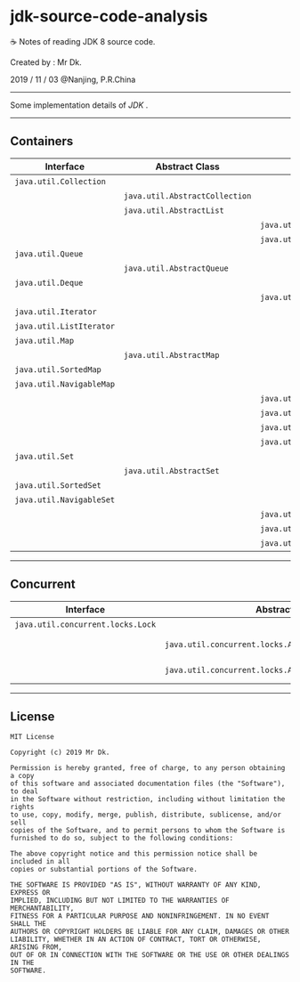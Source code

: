 # jdk-source-code-analysis

☕ Notes of reading JDK 8 source code.

Created by : Mr Dk.

2019 / 11 / 03 @Nanjing, P.R.China

---

Some implementation details of _JDK_ .

---

## Containers

| Interface                | Abstract Class                 | Class                       | Link                                                       |
| ------------------------ | ------------------------------ | --------------------------- | ---------------------------------------------------------- |
| `java.util.Collection`   |                                |                             | [link](Interface%20%2d%20java.util.Collection.md)              |
|                          | `java.util.AbstractCollection` |                             | [link](Abstract%20Class%20%2d%20java.util.AbstractCollection.md) |
|                          | `java.util.AbstractList`       |                             | [link](Abstract%20Class%20%2d%20java.util.AbstractList.md)       |
|                          |                                | `java.util.ArrayList`       | [link](Class%20%2d%20java.util.ArrayList.md)                   |
|                          |                                | `java.util.LinkedList`      | [link](Class%20%2d%20java.util.LinkedList.md)                  |
| `java.util.Queue`        |                                |                             | [link](Interface%20%2d%20java.util.Queue.md)                   |
|                          | `java.util.AbstractQueue`      |                             | [link](Abstract%20Class%20%2d%20java.util.AbstractQueue.md)      |
| `java.util.Deque`        |                                |                             | [link](Interface%20%2d%20java.util.Deque.md)                   |
|                          |                                | `java.util.PriorityQueue`   | [link](Class%20%2d%20java.util.PriorityQueue.md)               |
| `java.util.Iterator`     |                                |                             | [link](Interface%20%2d%20java.util.Iterator.md)                |
| `java.util.ListIterator` |                                |                             | [link](Interface%20%2d%20java.util.ListIterator.md)            |
| `java.util.Map`          |                                |                             | [link](Interface%20%2d%20java.util.Map.md)                     |
|                          | `java.util.AbstractMap`        |                             | [link](Abstract%20Class%20%2d%20java.util.AbstractMap.md)        |
| `java.util.SortedMap`    |                                |                             | [link](Interface%20%2d%20java.util.SortedMap.md)               |
| `java.util.NavigableMap` |                                |                             | [link](Interface%20%2d%20java.util.NavigableMap.md)            |
|                          |                                | `java.util.TreeMap`         | [link](Class%20%2d%20java.util.TreeMap.md)                     |
|                          |                                | `java.util.HashMap`         | [link](Class%20%2d%20java.util.HashMap.md)                     |
|                          |                                | `java.util.LinkedHashMap`   | [link](Class%20%2d%20java.util.LinkedHashMap.md)               |
|                          |                                | `java.util.IdentityHashMap` | [link](Class%20%2d%20java.util.IdentityHashMap.md)             |
| `java.util.Set`          |                                |                             | [link](Interface%20%2d%20java.util.Set.md)                     |
|                          | `java.util.AbstractSet`        |                             | [link](Abstract%20Class%20%2d%20java.util.AbstractSet.md)        |
| `java.util.SortedSet`    |                                |                             | [link](Interface%20%2d%20java.util.SortedSet.md)               |
| `java.util.NavigableSet` |                                |                             | [link](Interface%20%2d%20java.util.NavigableSet.md)            |
|                          |                                | `java.util.TreeSet`         | [link](Class%20%2d%20java.util.TreeSet.md)                     |
|                          |                                | `java.util.HashSet`         | [link](Class%20%2d%20java.util.HashSet.md)                     |
|                          |                                | `java.util.LinkedHashSet`   | [link](Class%20%2d%20java.util.LinkedHashSet.md)               |

---

## Concurrent

| Interface                         | Abstract Class                                           | Class | Link                                                         |
| --------------------------------- | -------------------------------------------------------- | ----- | ------------------------------------------------------------ |
| `java.util.concurrent.locks.Lock` |                                                          |       | [link](Interface%20%2d%20java.util.concurrent.locks.Lock.md) |
|                                   | `java.util.concurrent.locks.AbstractOwnableSynchronizer` |       | [link](Abstract Class%20%2d%20java.util.concurrent.locks.AbstractOwnableSynchronizer.md) |
|                                   | `java.util.concurrent.locks.AbstractQueuedSynchronizer`  |       | [link](Abstract Class%20%2d%20java.util.concurrent.locks.AbstractQueuedSynchronizer.md) |

---

## License

```
MIT License

Copyright (c) 2019 Mr Dk.

Permission is hereby granted, free of charge, to any person obtaining a copy
of this software and associated documentation files (the "Software"), to deal
in the Software without restriction, including without limitation the rights
to use, copy, modify, merge, publish, distribute, sublicense, and/or sell
copies of the Software, and to permit persons to whom the Software is
furnished to do so, subject to the following conditions:

The above copyright notice and this permission notice shall be included in all
copies or substantial portions of the Software.

THE SOFTWARE IS PROVIDED "AS IS", WITHOUT WARRANTY OF ANY KIND, EXPRESS OR
IMPLIED, INCLUDING BUT NOT LIMITED TO THE WARRANTIES OF MERCHANTABILITY,
FITNESS FOR A PARTICULAR PURPOSE AND NONINFRINGEMENT. IN NO EVENT SHALL THE
AUTHORS OR COPYRIGHT HOLDERS BE LIABLE FOR ANY CLAIM, DAMAGES OR OTHER
LIABILITY, WHETHER IN AN ACTION OF CONTRACT, TORT OR OTHERWISE, ARISING FROM,
OUT OF OR IN CONNECTION WITH THE SOFTWARE OR THE USE OR OTHER DEALINGS IN THE
SOFTWARE.
```